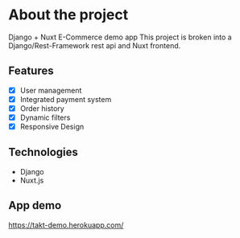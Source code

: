 # About the project

Django + Nuxt E-Commerce demo app
This project is broken into a Django/Rest-Framework rest api and Nuxt frontend.

## Features

* [x] User management
* [x] Integrated payment system
* [x] Order history
* [x] Dynamic filters
* [x] Responsive Design

## Technologies
* Django
* Nuxt.js

## App demo
https://takt-demo.herokuapp.com/
